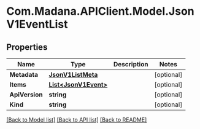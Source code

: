 
# Com.Madana.APIClient.Model.JsonV1EventList

## Properties

Name | Type | Description | Notes
------------ | ------------- | ------------- | -------------
**Metadata** | [**JsonV1ListMeta**](JsonV1ListMeta.md) |  | [optional] 
**Items** | [**List&lt;JsonV1Event&gt;**](JsonV1Event.md) |  | [optional] 
**ApiVersion** | **string** |  | [optional] 
**Kind** | **string** |  | [optional] 

[[Back to Model list]](../README.md#documentation-for-models)
[[Back to API list]](../README.md#documentation-for-api-endpoints)
[[Back to README]](../README.md)


